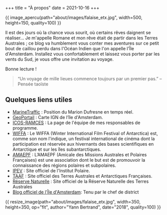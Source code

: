 +++
title = "À propos"
date = 2021-10-16
+++

{{ image_apercu(path="about/images/falaise_etx.jpg", width=500, height=150, quality=100) }}

Il est des jours où la chance vous sourit, où certains rêves daignent se réaliser... Je m'appelle Romane et mon rêve était de partir dans les Terres Australes ; ce blog va humblement vous conter mes aventures sur ce petit bout de caillou perdu dans l'Océan Indien que l'on appelle l'Île d'Amsterdam. Installez vous confortablement et laissez vous porter par les vents du Sud, je vous offre une invitation au voyage.

<!-- more -->

Bonne lecture !

>“Un voyage de mille lieues commence toujours par un premier pas.” – Pensée taoïste

## Quelques liens utiles

- [MarineTraffic](https://www.marinetraffic.com/fr/ais/home/shipid:175607/zoom:14) : Position du Marion Dufresne en temps réel.
- [GeoPortail](https://www.geoportail.gouv.fr/carte?c=77.55350415622576,-37.822745447649204&z=13&l0=OPEN_STREET_MAP::GEOPORTAIL:OGC:WMTS(1)&l1=GEOGRAPHICALGRIDSYSTEMS.MAPS::GEOPORTAIL:OGC:WMTS(1)&permalink=yes) : Carte IGN de l’île d'Amsterdam.
- [ICOS-RAMCES](https://www.lsce.ipsl.fr/Phocea/Vie_des_labos/Ast/ast_groupe.php?id_groupe=14) : La page de l'équipe de mes responsables de programme.
- [WIFFA](https://www.wiffa.aq/) : Le WIFFA (Winter International Film Festival of Antarctica) est, comme son nom l'indique, un festival international de cinéma dont la participation est réservée aux hivernants des bases scientifiques en Antarctique et sur les îles subantarctiques.
- [AMAEPF](https://www.amaepf.fr/) : L’AMAEPF (Amicale des Missions Australes et Polaires Françaises) est une association dont le but est de promouvoir la connaissance des régions polaires et subpolaires.
- [IPEV](https://institut-polaire.fr/fr/) : Site officiel de l'Institut Polaire.
- [TAAF](https://taaf.fr/) : Site officiel des Terres Australes et Antarctiques Françaises.
- [Réserve Naturelle](https://reserve-australes.taaf.fr/) : Site officiel de la Réserve Naturelle des Terres Australes
- [Blog officiel de l'Île d'Amsterdam](https://saintpauletamsterdam.blogspot.com/): Tenu par le chef de district

{{ resize_image(path="about/images/falaise_etx.jpg", width=350, height=350, op="fit", author="Yann Bertrand", date="2018", quality=100) }}

